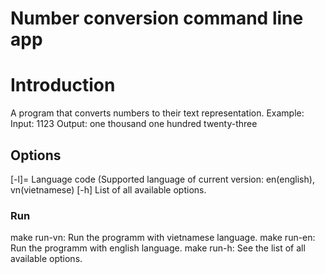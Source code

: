 # Number conversion command line app 

# Introduction 

A program that converts numbers to their text representation.
Example:
Input: 1123
Output: one thousand one hundred twenty-three

## Options 

[-l]=<value>    Language code (Supported language of current version: en(english), vn(vietnamese)
[-h]            List of all available options.

### Run

make run-vn: Run the programm with vietnamese language. 
make run-en: Run the programm with english language.
make run-h: See the list of all available options.